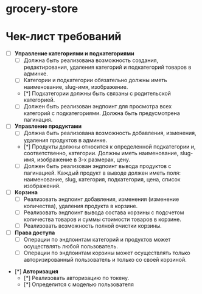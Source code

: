 # grocery-store


# Чек-лист требований

- [ ] **Управление категориями и подкатегориями**
  - [ ] Должна быть реализована возможность создания, редактирования, удаления категорий и подкатегорий товаров в админке.
  - [ ] Категории и подкатегории обязательно должны иметь наименование, slug-имя, изображение.
  - [*] Подкатегории должны быть связаны с родительской категорией.
  - [ ] Должен быть реализован эндпоинт для просмотра всех категорий с подкатегориями. Должна быть предусмотрена пагинация.

- [ ] **Управление продуктами**
  - [ ] Должна быть реализована возможность добавления, изменения, удаления продуктов в админке.
  - [*] Продукты должны относится к определенной подкатегории и, соответственно, категории. Должны иметь наименование, slug-имя, изображение в 3-х размерах, цену.
  - [ ] Должен быть реализован эндпоинт вывода продуктов с пагинацией. Каждый продукт в выводе должен иметь поля: наименование, slug, категория, подкатегория, цена, список изображений.

- [ ] **Корзина**
  - [ ] Реализовать эндпоинт добавления, изменения (изменение количества), удаления продукта в корзине.
  - [ ] Реализовать эндпоинт вывода состава корзины с подсчетом количества товаров и суммы стоимости товаров в корзине.
  - [ ] Реализовать возможность полной очистки корзины.

- [ ] **Права доступа**
  - [ ] Операции по эндпоинтам категорий и продуктов может осуществлять любой пользователь.
  - [ ] Операции по эндпоинтам корзины может осуществлять только авторизированный пользователь и только со своей корзиной.

- [*] **Авторизация**
  - [*] Реализовать авторизацию по токену.
  - [*] Определится с моделью пользователя
